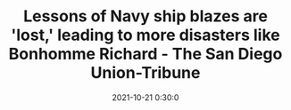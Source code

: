 ---
"title": "Lessons of Navy ship blazes are 'lost,' leading to more disasters like Bonhomme Richard - The San Diego Union-Tribune"
"date": "2021-10-21 0:30:0"
"feed_name": "GOOGLENEWSINDUSTRIAL"
"feed_website": "https://news.google.com/search?q=industrial%2Bincident&hl=en-US&gl=US&ceid=US:en"
"feed_rss": "https://news.google.com/rss/search?q=industrial%2Bincident&hl=en-US&gl=US&ceid=US:en"
"link": "https://www.sandiegouniontribune.com/news/military/story/2021-10-20/navy-lessons-not-learned"
"source": "{'href': 'https://www.sandiegouniontribune.com', 'title': 'The San Diego Union-Tribune'}"
"file": "_posts/2021-1-1-80dfac562393375647a226dd944749dfe053ac2a.md"
"accident": "1"
"drilling": "1"
"represented_by": "0"
"dead": "0"
"injured": "0"
"arrested": "0"
"place": "unknown place"
"where": "unknown site"
"causes": "unknown"
"place_uri": "unknown place"
---